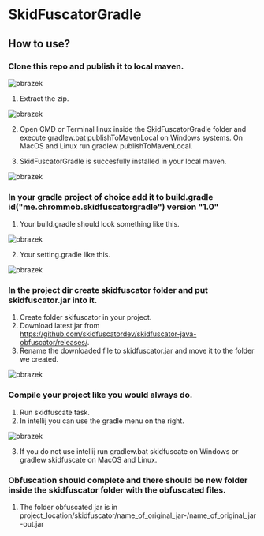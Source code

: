 # SkidFuscatorGradle
## How to use?
### Clone this repo and publish it to local maven.
![obrazek](https://user-images.githubusercontent.com/62996347/211895035-c32db81d-98b8-4d6e-bad9-9010b0c0077e.png)

1. Extract the zip.

![obrazek](https://user-images.githubusercontent.com/62996347/211895609-336a364f-115b-41e8-9684-86e80c5d6f6e.png)

2. Open CMD or Terminal linux inside the SkidFuscatorGradle folder and execute gradlew.bat publishToMavenLocal on Windows systems. On MacOS and Linux run gradlew publishToMavenLocal.
  
3. SkidFuscatorGradle is succesfully installed in your local maven. 

![obrazek](https://user-images.githubusercontent.com/62996347/211896196-6a7d3c6e-2410-4315-91f8-1a699655176c.png)

### In your gradle project of choice add it to build.gradle id("me.chrommob.skidfuscatorgradle") version "1.0"
1. Your build.gradle should look something like this.

![obrazek](https://user-images.githubusercontent.com/62996347/211896962-a3aebde7-1e44-4fa5-af84-de7a8ecb85fc.png)

2. Your setting.gradle like this.

![obrazek](https://user-images.githubusercontent.com/62996347/211897065-7efdb6a8-9135-4e7e-b58a-45f66edb724f.png)

### In the project dir create skidfuscator folder and put skidfuscator.jar into it.
1. Create folder skifuscator in your project.
2. Download latest jar from https://github.com/skidfuscatordev/skidfuscator-java-obfuscator/releases/.
3. Rename the downloaded file to skidfuscator.jar and move it to the folder we created.

![obrazek](https://user-images.githubusercontent.com/62996347/211897648-96f86a39-ed47-42ab-8495-2c36c69cf7b5.png)

### Compile your project like you would always do.
1. Run skidfuscate task.
2. In intellij you can use the gradle menu on the right.

![obrazek](https://user-images.githubusercontent.com/62996347/211897841-15481a45-5914-49ef-b2e1-803cf9302366.png)

3. If you do not use intellij run gradlew.bat skidfuscate on Windows or gradlew skidfuscate on MacOS and Linux.

### Obfuscation should complete and there should be new folder inside the skidfuscator folder with the obfuscated files.
1. The folder obfuscated jar is in project_location/skidfuscator/name_of_original_jar-/name_of_original_jar-out.jar
